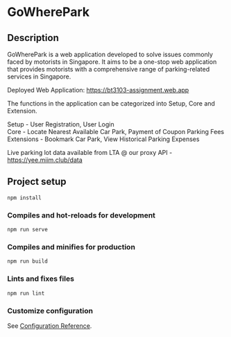 # GoWherePark
## Description
GoWherePark is a web application developed to solve issues commonly faced by motorists in Singapore. It aims to be a one-stop web application that provides motorists with a comprehensive range of parking-related services in Singapore.

Deployed Web Application: https://bt3103-assignment.web.app

The functions in the application can be categorized into Setup, Core and Extension. 

Setup - User Registration, User Login <br>
Core - Locate Nearest Available Car Park, Payment of Coupon Parking Fees <br>
Extensions - Bookmark Car Park, View Historical Parking Expenses <br>

Live parking lot data available from LTA @ our proxy API - https://yee.miim.club/data 
## Project setup
```
npm install
```

### Compiles and hot-reloads for development
```
npm run serve
```

### Compiles and minifies for production
```
npm run build
```

### Lints and fixes files
```
npm run lint
```

### Customize configuration
See [Configuration Reference](https://cli.vuejs.org/config/).
